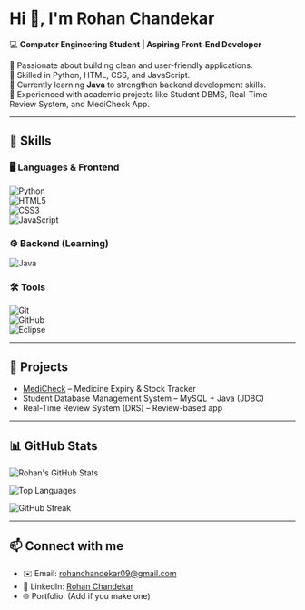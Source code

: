 # Hi 👋, I'm Rohan Chandekar  

💻 **Computer Engineering Student | Aspiring Front-End Developer**  

🔹 Passionate about building clean and user-friendly applications.  
🔹 Skilled in Python, HTML, CSS, and JavaScript.  
🔹 Currently learning **Java** to strengthen backend development skills.  
🔹 Experienced with academic projects like Student DBMS, Real-Time Review System, and MediCheck App.  

---

## 🚀 Skills  

### 🖥️ Languages & Frontend  
![Python](https://img.shields.io/badge/Python-3776AB?style=for-the-badge&logo=python&logoColor=white)  
![HTML5](https://img.shields.io/badge/HTML5-E34F26?style=for-the-badge&logo=html5&logoColor=white)  
![CSS3](https://img.shields.io/badge/CSS3-1572B6?style=for-the-badge&logo=css3&logoColor=white)  
![JavaScript](https://img.shields.io/badge/JavaScript-F7DF1E?style=for-the-badge&logo=javascript&logoColor=black)  

### ⚙️ Backend (Learning)  
![Java](https://img.shields.io/badge/Java-007396?style=for-the-badge&logo=java&logoColor=white)  

### 🛠️ Tools  
![Git](https://img.shields.io/badge/Git-F05032?style=for-the-badge&logo=git&logoColor=white)  
![GitHub](https://img.shields.io/badge/GitHub-181717?style=for-the-badge&logo=github&logoColor=white)  
![Eclipse](https://img.shields.io/badge/Eclipse-2C2255?style=for-the-badge&logo=eclipse&logoColor=white)  

---

## 📌 Projects  
- [MediCheck](https://github.com/rohanchandekar09/Medicheck) – Medicine Expiry & Stock Tracker  
- Student Database Management System – MySQL + Java (JDBC)  
- Real-Time Review System (DRS) – Review-based app  

---

## 📊 GitHub Stats  
![Rohan's GitHub Stats](https://github-readme-stats.vercel.app/api?username=rohanchandekar09&show_icons=true&theme=radical)  

![Top Languages](https://github-readme-stats.vercel.app/api/top-langs/?username=rohanchandekar09&layout=compact&theme=radical)  

![GitHub Streak](https://streak-stats.demolab.com?user=rohanchandekar09&theme=radical)  

---

## 📫 Connect with me  
- ✉️ Email: [rohanchandekar09@gmail.com](mailto:rohanchandekar09@gmail.com)  
- 💼 LinkedIn: [Rohan Chandekar](https://www.linkedin.com/in/rohan-chandekar-a995b827b)
- 🌐 Portfolio: (Add if you make one)  
